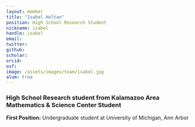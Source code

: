 ```yaml
---
layout: member
title: "Isabel Holtan"
position: High School Research Student
nickname: isabel
handle: isabel 
email: 
twitter:
github: 
scholar: 
orcid:
osf: 
image: /assets/images/team/isabel.jpg
alum: true
---
```


### High School Research student from Kalamazoo Area Mathematics & Science Center Student

__First Position:__ Undergraduate student at University of Michigan, Ann Arbor